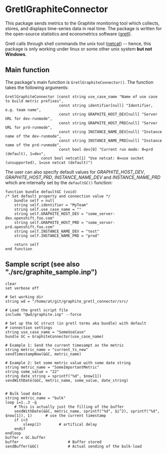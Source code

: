 # GretlGraphiteConnector

This package sends metrics to the Graphite monitoring tool which collects, stores, and displays time-series data in real time. The package is written for the open-source statistics and econometrics software ([gretl](http://gretl.sourceforge.net/)).

Gretl calls through shell commands the unix tool ([netcat](http://netcat.sourceforge.net/)) -- hence, this package is only working under linux or some other unix system **but not Windows**.

## Main function
The package's main function is ```GretlGraphiteConnector()```. The function takes the following arguments:
```
GretlGraphiteConnector (const string use_case_name "Name of use case to build metric prefixes",
                        const string identifier[null] "Identifier, e.g. team name",
                        const string GRAPHITE_HOST_DEV[null] "Server URL for dev-runmode",
                        const string GRAPHITE_HOST_PRD[null] "Server URL for prd-runmode",
                        const string INSTANCE_NAME_DEV[null] "Instance name of the dev-runmode",
                        const string INSTANCE_NAME_PRD[null] "Instance name of the prd-runmode",
                        const bool dev[0] "Current run mode: 0=prd (default), 1=dev",
      			const bool netcat[1] "Use netcat: 0=use socket (unsupported), 1=use netcat (default)")
```

The user can also specify default values for *GRAPHITE_HOST_DEV*, *GRAPHITE_HOST_PRD*, *INSTANCE_NAME_DEV* and *INSTANCE_NAME_PRD* which are internally set by the ```defaultGC()``` function:
```
function bundle defaultGC (void)
/* Set default property and connection value */
    bundle self = null
    string self.identifier = "MyTeam"
    string self.use_case_name = ""
    string self.GRAPHITE_HOST_DEV = "some_server-dev.openshift.foo.com"
    string self.GRAPHITE_HOST_PRD = "some_server-prd.openshift.foo.com"
    string self.INSTANCE_NAME_DEV = "test"
    string self.INSTANCE_NAME_PRD = "prod"

    return self
end function
```

## Sample script (see also "./src/graphite_sample.inp")
```
clear
set verbose off

# Set working dir
string wd = "/home/at/git/graphite_gretl_connector/src/

# Load the gretl script file
include "@wd/graphite.inp" --force

# Set up the GC struct (in gretl terms aka bundle) with default
# connection settings
string use_case_name = "SomeUseCase"
bundle GC = GraphiteConnector(use_case_name)

# Example 1: Send the current timesampt as the metric
string metric_name = "current_ts_new"
sendTimestampNow(&GC, metric_name)

# Example 2: Set some metric value with some date string
string metric_name = "SomeImportantMetric"
string some_value = "22"
string date_string = sprintf("%d", $now[1])
sendWithDate(&GC, metric_name, some_value, date_string)


# Bulk load data
string metric_name = "bulk"
loop i=1..3 -q
	# This is actually just the filling of the buffer     
    sendWithDate(&GC, metric_name, sprintf("%d", $i^2), sprintf("%d", $now[1]), 1)		# use the current timestamp
    if i<3
        sleep(2)		# artifical delay
    endif    
endloop
buffer = GC.buffer
buffer						# Buffer stored
sendBuffer(&GC)				# Actual sending of the bulk-load
```
